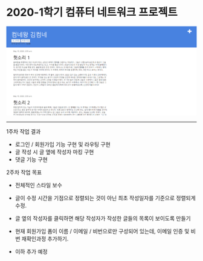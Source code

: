 <h1> 2020-1학기 컴퓨터 네트워크 프로젝트 </h1>

<img src = "demo_week1.PNG">

---

1주차 작업 결과
- 로그인 / 회원가입 기능 구현 및 라우팅 구현
- 글 작성 시 글 옆에 작성자 마킹 구현  
- 댓글 기능 구현

2주차 작업 목표
- 전체적인 스타일 보수
- 글이 수정 시간을 기점으로 정렬되는 것이 아닌 최초 작성일자를 기준으로 정렬되게 수정.   
- 글 옆의 작성자를 클릭하면 해당 작성자가 작성한 글들의 목록이 보이도록 만들기
- 현재 회원가입 폼이 이름 / 이메일 / 비번으로만 구성되어 있는데, 이메일 인증 및 비번 재확인과정 추가하기.

- 이하 추가 예정
